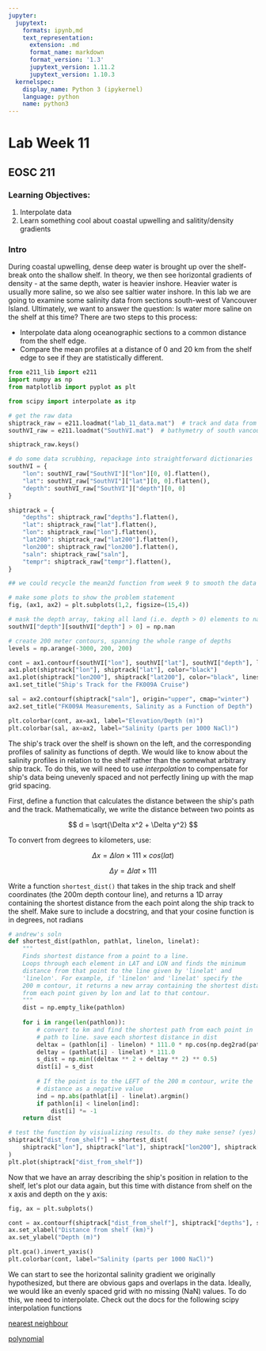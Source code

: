```yaml
---
jupyter:
  jupytext:
    formats: ipynb,md
    text_representation:
      extension: .md
      format_name: markdown
      format_version: '1.3'
      jupytext_version: 1.11.2
      jupytext_version: 1.10.3
  kernelspec:
    display_name: Python 3 (ipykernel)
    language: python
    name: python3
---
```


<!-- #region -->
# Lab Week 11

## EOSC 211

### Learning Objectives:

1. Interpolate data
2. Learn something cool about coastal upwelling and salitity/density gradients


### Intro 

During coastal upwelling, dense deep water is brought up over the shelf-break onto the shallow shelf. In theory, we
then see horizontal gradients of density - at the same depth, water is heavier inshore. Heavier water is usually more
saline, so we also see saltier water inshore. In this lab we are going to examine some salinity data from sections
south-west of Vancouver Island. Ultimately, we want to answer the question: Is water more saline on the shelf at
this time? There are two steps to this process:

* Interpolate data along oceanographic sections to a common distance from the shelf edge.
* Compare the mean profiles at a distance of 0 and 20 km from the shelf edge to see if they are statistically different.
<!-- #endregion -->

```python
from e211_lib import e211
import numpy as np
from matplotlib import pyplot as plt

from scipy import interpolate as itp
```

```python
# get the raw data
shiptrack_raw = e211.loadmat("lab_11_data.mat")  # track and data from the FK009A cruise
southVI_raw = e211.loadmat("SouthVI.mat")  # bathymetry of south vancouver island

shiptrack_raw.keys()
```

```python
# do some data scrubbing, repackage into straightforward dictionaries
southVI = {
    "lon": southVI_raw["SouthVI"]["lon"][0, 0].flatten(),
    "lat": southVI_raw["SouthVI"]["lat"][0, 0].flatten(),
    "depth": southVI_raw["SouthVI"]["depth"][0, 0]
}

shiptrack = {
    "depths": shiptrack_raw["depths"].flatten(),
    "lat": shiptrack_raw["lat"].flatten(),
    "lon": shiptrack_raw["lon"].flatten(),
    "lat200": shiptrack_raw["lat200"].flatten(),
    "lon200": shiptrack_raw["lon200"].flatten(),
    "saln": shiptrack_raw["saln"],
    "tempr": shiptrack_raw["tempr"].flatten(),
}
```

```python
## we could recycle the mean2d function from week 9 to smooth the data before plotting
```

```python
# make some plots to show the problem statement
fig, (ax1, ax2) = plt.subplots(1,2, figsize=(15,4))

# mask the depth array, taking all land (i.e. depth > 0) elements to nan
southVI["depth"][southVI["depth"] > 0] = np.nan

# create 200 meter contours, spanning the whole range of depths
levels = np.arange(-3000, 200, 200)

cont = ax1.contourf(southVI["lon"], southVI["lat"], southVI["depth"], levels=levels, cmap="GnBu_r")
ax1.plot(shiptrack["lon"], shiptrack["lat"], color="black")
ax1.plot(shiptrack["lon200"], shiptrack["lat200"], color="black", linestyle=":")
ax1.set_title("Ship's Track for the FK009A Cruise")

sal = ax2.contourf(shiptrack["saln"], origin="upper", cmap="winter")
ax2.set_title("FK009A Measurements, Salinity as a Function of Depth")

plt.colorbar(cont, ax=ax1, label="Elevation/Depth (m)")
plt.colorbar(sal, ax=ax2, label="Salinity (parts per 1000 NaCl)")
```

The ship's track over the shelf is shown on the left, and the corresponding profiles of salinity as functions of depth. We would like to know about the salinity profiles in relation to the shelf rather than the somewhat arbitrary ship track. To do this, we will need to use *interpolation* to compensate for ship's data being unevenly spaced and not perfectly lining up with the map grid spacing.


First, define a function that calculates the distance between the ship's path and the track. Mathematically, we write  the distance between two points as

$$
d = \sqrt{\Delta x^2 + \Delta y^2}
$$

To convert from degrees to kilometers, use:

$$
\Delta x = \Delta lon \times 111 \times cos(lat)
$$

$$
\Delta y = \Delta lat \times 111
$$

Write a function `shortest_dist()` that takes in the ship track and shelf coordinates (the 200m depth contour line), and returns a 1D array containing the shortest distance from the each point along the ship track to the shelf. Make sure to include a docstring, and that your cosine function is in degrees, not radians

```python
# andrew's soln
def shortest_dist(pathlon, pathlat, linelon, linelat):
    """
    Finds shortest distance from a point to a line.
    Loops through each element in LAT and LON and finds the minimum
    distance from that point to the line given by 'linelat' and
    'linelon'. For example, if 'linelon' and 'linelat' specify the
    200 m contour, it returns a new array containing the shortest distance
    from each point given by lon and lat to that contour.
    """
    dist = np.empty_like(pathlon)
    
    for i in range(len(pathlon)):
        # convert to km and find the shortest path from each point in
        # path to line. save each shortest distance in dist
        deltax = (pathlon[i] - linelon) * 111.0 * np.cos(np.deg2rad(pathlat[i]))
        deltay = (pathlat[i] - linelat) * 111.0
        s_dist = np.min((deltax ** 2 + deltay ** 2) ** 0.5)
        dist[i] = s_dist
        
        # If the point is to the LEFT of the 200 m contour, write the
        # distance as a negative value
        ind = np.abs(pathlat[i] - linelat).argmin()
        if pathlon[i] < linelon[ind]:
            dist[i] *= -1
    return dist
```

```python
# test the function by visiualizing results. do they make sense? (yes)
shiptrack["dist_from_shelf"] = shortest_dist(
    shiptrack["lon"], shiptrack["lat"], shiptrack["lon200"], shiptrack["lat200"]
)
plt.plot(shiptrack["dist_from_shelf"])
```

Now that we have an array describing the ship's position in relation to the shelf, let's plot our data again, but this time with distance from shelf on the x axis and depth on the y axis:

```python
fig, ax = plt.subplots()

cont = ax.contourf(shiptrack["dist_from_shelf"], shiptrack["depths"], shiptrack["saln"], cmap="winter")
ax.set_xlabel("Distance from shelf (km)")
ax.set_ylabel("Depth (m)")

plt.gca().invert_yaxis()
plt.colorbar(cont, label="Salinity (parts per 1000 NaCl)")
```

We can start to see the horizontal salinity gradient we originally hypothesized, but there are obvious gaps and overlaps in the data. Ideally, we would like an evenly spaced grid with no missing (NaN) values. To do this, we need to interpolate. Check out the docs for the following scipy interpolation functions

[nearest neighbour](https://docs.scipy.org/doc/scipy/reference/generated/scipy.interpolate.NearestNDInterpolator.html)

[polynomial](https://docs.scipy.org/doc/scipy-0.14.0/reference/generated/scipy.interpolate.interp2d.html)

```python

```
